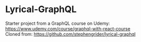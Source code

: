 # Lyrical-GraphQL
Starter project from a GraphQL course on Udemy: https://www.udemy.com/course/graphql-with-react-course    
Cloned from: https://github.com/stephengrider/lyrical-graphql  